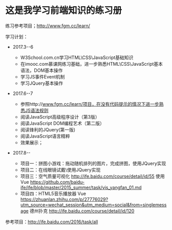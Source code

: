 # 这是我学习前端知识的练习册

练习参考项目；http://www.fgm.cc/learn/

学习计划：

+ 2017.3--6 
    + W3School.com.cn学习HTML\CSS\JavaScript基础知识
	+ 在imooc.com慕课网练习基础，进一步熟悉HTML\CSS\JavaScript基本语法，DOM基本操作
	+ 学习JS事件Event机制
	+ 学习JQuery基本操作

+ 2017.6--7
	+ 参照http://www.fgm.cc/learn/项目，在没有代码提示的情况下进一步熟悉JS语法规则
	+ 阅读JavaScript高级程序设计（第3版）
	+ 阅读JavaScript DOM编程艺术（第二版）
	+ 阅读锋利的JQuery(第一版)
	+ 阅读JavaScript语言精粹
	+ 效果展示；

+ 2017.8--
	+ 项目一：拼图小游戏：拖动随机排列的图片，完成拼图，使用JQuery实现
	+ 项目二：在线眼镜试戴\使用JQuery实现
	+ 项目三：空气质量可视化 http://ife.baidu.com/course/detail/id/55  使用Vue  https://github.com/baidu-ife/ife/blob/master/2015_summer/task/vis_yangfan_01.md
	+ 项目四：HTML5音乐播放器 Vue  https://zhuanlan.zhihu.com/p/27776029?utm_source=wechat_session&utm_medium=social&from=singlemessage
	德州扑克 http://ife.baidu.com/course/detail/id/120


参考项目：http://ife.baidu.com/2016/task/all